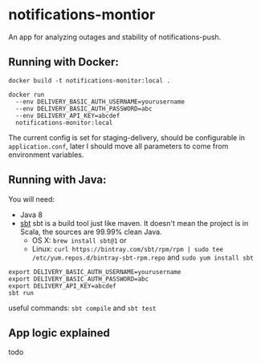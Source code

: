 # notifications-montior

An app for analyzing outages and stability of notifications-push.

## Running with Docker:

```
docker build -t notifications-monitor:local .

docker run
  --env DELIVERY_BASIC_AUTH_USERNAME=yourusername
  --env DELIVERY_BASIC_AUTH_PASSWORD=abc
  --env DELIVERY_API_KEY=abcdef
  notifications-monitor:local
```

The current config is set for staging-delivery, should be configurable in `application.conf`,
later I should move all parameters to come from environment variables.

## Running with Java:

You will need:

* Java 8
* [sbt](http://www.scala-sbt.org/download.html) sbt is a build tool just like maven. It doesn't mean the project is in Scala, the sources are 99.99% clean Java.
  - OS X: `brew install sbt@1` or
  - Linux: `curl https://bintray.com/sbt/rpm/rpm | sudo tee /etc/yum.repos.d/bintray-sbt-rpm.repo` and `sudo yum install sbt`

```
export DELIVERY_BASIC_AUTH_USERNAME=yourusername
export DELIVERY_BASIC_AUTH_PASSWORD=abc
export DELIVERY_API_KEY=abcdef
sbt run
```

useful commands: `sbt compile` and `sbt test`

## App logic explained

todo
